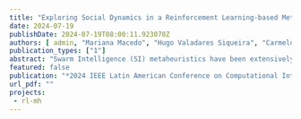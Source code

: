 ```yaml
---
title: "Exploring Social Dynamics in a Reinforcement Learning-based Metaheuristic: A study using Improvement Frequency and Population Turnover"
date: 2024-07-19
publishDate: 2024-07-19T08:00:11.923070Z
authors: [ admin, "Mariana Macedo", "Hugo Valadares Siqueira", "Carmelo J. A. Bastos-Filho" ]
publication_types: ["1"]
abstract: "Swarm Intelligence (SI) metaheuristics have been extensively employed in optimisation, yet their social dynamics analysis has not been explored sufficiently. This paper addresses this gap by investigating inner dynamics in an RL-based metaheuristic using two recently proposed metrics, \textit{Improvement Frequency} and \textit{Population Turnover}. The goal is to reveal the underlying dynamics that rule the agents of the metaheuristic compared with other well-known metaheuristics. It was observed that the search behaviours exhibited by the metaheuristics used were closely related to the specific benchmark problems used in the experiments. Furthermore, it was noted that the combination of diversified behaviours typically yields superior outcomes than a singular search behaviour in the simulation process."
featured: false
publication: "*2024 IEEE Latin American Conference on Computational Intelligence (LA-CCI)*"
url_pdf: ""
projects:
 - rl-mh
---
```

